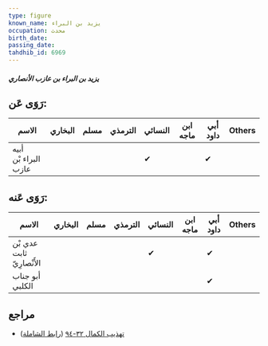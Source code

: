 ```yaml
---
type: figure
known_name: يزيد بن البراء
occupation: محدث
birth_date:
passing_date:
tahdhib_id: 6969
---
```

##### يزيد بن البراء بن عازب الأنصاري

## رَوَى عَن:
| الاسم                | البخاري | مسلم | الترمذي | النسائي | ابن ماجه | أبي داود | Others |
| -------------------- | ------- | ---- | ------- | ------- | -------- | -------- | ------ |
| أبيه البراء بْن عازب |         |      |         | ✔       |          | ✔        |        |
## رَوَى عَنه:
| الاسم                     | البخاري | مسلم | الترمذي | النسائي | ابن ماجه | أبي داود | Others |
| ------------------------- | ------- | ---- | ------- | ------- | -------- | -------- | ------ |
| عدي بْن ثابت الأَنْصارِيّ |         |      |         | ✔       |          | ✔        |        |
| أبو جناب الكلبي           |         |      |         |         |          | ✔        |        |
## مراجع
- [تهذيب الكمال ٣٢-٩٤](obsidian://open?vault=Tahdhib-al-Kamal&file=Figures/٦٩٦٩-يزيد%20بن%20البراء%20بن%20عازب%20الأنصاري) ([رابط الشاملة](https://shamela.ws/book/3722/17208))
